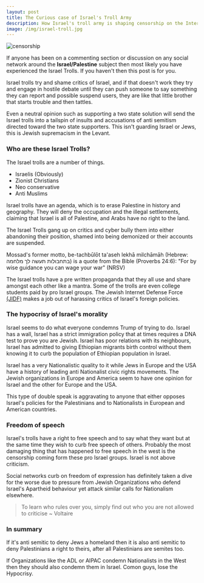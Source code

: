 ```yaml
---
layout: post
title: The Curious case of Israel's Troll Army
description: How Israel's troll army is shaping censorship on the Internet
image: /img/israel-troll.jpg
---
```


![censorship]({{site.url}}/img/troll-army.gif)

If anyone has been on a commenting section or discussion on any social network around the **Israel/Palestine** subject then most likely you have experienced the Israel Trolls. If you haven't then this post is for you.

Israel trolls try and shame critics of Israel, and if that doesn't work they try and engage in hostile debate until they can push someone to say something they can report and possible suspend users, they are like that little brother that starts trouble and then tattles.

Even a neutral opinion such as supporting a two state solution will send the Israel trolls into a tailspin of insults and accusations of anti semitism directed toward the two state supporters. This isn't guarding Israel or Jews, this is Jewish supremacism in the Levant.

### Who are these Israel Trolls?

The Israel trolls are a number of things.

* Israelis (Obviously)
* Zionist Christians
* Neo conservative
* Anti Muslims

Israel trolls have an agenda, which is to erase Palestine in history and geography. They will deny the occupation and the illegal settlements, claiming that Israel is all of Palestine, and Arabs have no right to the land.

The Israel Trolls gang up on critics and cyber bully them into either abandoning their position, shamed into being demonized or their accounts are suspended.

<div class="message">Mossad's former motto, be-tachbūlōt ta'aseh lekhā milchāmāh (Hebrew: בתחבולות תעשה לך מלחמה‎) is a quote from the Bible (Proverbs 24:6): "For by wise guidance you can wage your war" (NRSV)</div>

The Israel trolls have a pre written propaganda that they all use and share amongst each other like a mantra. Some of the trolls are even college students paid by pro Israel groups. The Jewish Internet Defense Force [(JIDF)](http://www.thejidf.org/) makes a job out of harassing critics of Israel's foreign policies.

### The hypocrisy of Israel's morality

Israel seems to do what everyone condemns Trump of trying to do. Israel has a wall, Israel has a strict immigration policy that at times requires a DNA test to prove you are Jewish. Israel has poor relations with its neighbours, Israel has admitted to giving Ethiopian migrants birth control without them knowing it to curb the population of Ethiopian population in Israel.

Israel has a very Nationalistic quality to it while Jews in Europe and the USA have a history of leading anti Nationalist civic rights movements. The Jewish organizations in Europe and America seem to have one opinion for Israel and the other for Europe and the USA.

This type of double speak is aggravating to anyone that either opposes Israel's policies for the Palestinians and to Nationalists in European and American countries.  

### Freedom of speech

Israel's trolls have a right to free speech and to say what they want but at the same time they wish to curb free speech of others. Probably the most damaging thing that has happened to free speech in the west is the censorship coming form these pro Israel groups. Israel is not above criticism.

Social networks curb on freedom of expression has definitely taken a dive for the worse due to pressure from Jewish Organizations who defend Israel's Apartheid behaviour yet attack similar calls for Nationalism elsewhere.

> To learn who rules over you, simply find out who you are not allowed to criticise ~ Voltaire

### In summary

If it's anti semitic to deny Jews a homeland then it is also anti semitic to deny Palestinians a right to theirs, after all Palestinians are semites too.

If Organizations like the ADL or AIPAC condemn Nationalists in the West then they should also condemn them in Israel. Comon guys, lose the Hypocrisy.
